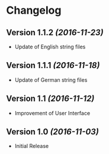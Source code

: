 Changelog
==========

Version 1.1.2 *(2016-11-23)*
----------------------------

 * Update of English string files

Version 1.1.1 *(2016-11-18)*
----------------------------

 * Update of German string files

Version 1.1 *(2016-11-12)*
----------------------------

 * Improvement of User Interface

Version 1.0 *(2016-11-03)*
----------------------------

 * Initial Release
